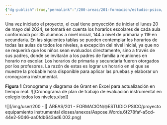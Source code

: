 ```yaml
---
{"dg-publish":true,"permalink":"/200-areas/201-formacion/estudio-psico/proyecto-equipamiento-instrumental-dioses/cronograma-de-plan-de-trabajo-de-evaluacion-instrumental-en-colegio-todos-los-niveles/","dgPassFrontmatter":true}
---
```


Una vez iniciado el proyecto, el cual tiene proyección de iniciar el lunes 20 de mayo del 2024, se tomará en cuenta los horarios escolares de cada aula conformada por 35 alumnos a nivel inicial, 144 a nivel de primaria y 119 en secundaria. 
En las siguientes tablas se pueden contemplar los horarios de todas las aulas de todos los niveles, a excepción del nivel inicial, ya que no se requerirá que los niños sean evaluados directamente, sino a través de sus padres, donde se invitarán a los padres de familia a reuniones en horario no escolar. Los horarios de primaria y secundaria fueron otorgados por los profesores. La razón de estas es lograr un horario en el que se muestre la probable hora disponible para aplicar las pruebas y elaborar un cronograma instrumental. 

**Figura 1**
Cronograma y diagrama de Grant en Excel para actualización en tiempo real.
![[Cronograma de plan de trabajo de evaluación instrumental en colegio todos los niveles.xlsx]]

![](/img/user/200 - 📌 ÁREAS/201 - FORMACIÓN/🤓ESTUDIO PSICO/proyecto equipamiento instrumental dioses/anexos/Aspose.Words.6f278faf-a5cd-44e2-9046-aa0fdb643ad6.002.png)

